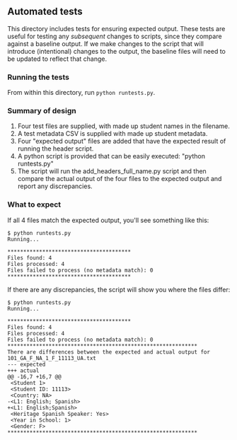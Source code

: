 ## Automated tests

This directory includes tests for ensuring expected output. These tests are useful for testing any *subsequent* changes to scripts, since they compare against a baseline output. If we make changes to the script that will introduce (intentional) changes to the output, the baseline files will need to be updated to reflect that change.

### Running the tests
From within this directory, run `python runtests.py`.

### Summary of design
1. Four test files are supplied, with made up student names in the filename.
2. A test metadata CSV is supplied with made up student metadata.
3. Four "expected output" files are added that have the expected result of running the header script.
4. A python script is provided that can be easily executed: "python runtests.py"
5. The script will run the add_headers_full_name.py script and then compare the actual output of the four files to the expected output and report any discrepancies.

### What to expect
If all 4 files match the expected output, you'll see something like this:

```
$ python runtests.py 
Running...

***************************************
Files found: 4
Files processed: 4
Files failed to process (no metadata match): 0
***************************************
```

If there are any discrepancies, the script will show you where the files differ:

```
$ python runtests.py 
Running...

***************************************
Files found: 4
Files processed: 4
Files failed to process (no metadata match): 0
************************************************************
There are differences between the expected and actual output for 101_GA_F_NA_1_F_11113_UA.txt
--- expected
+++ actual
@@ -16,7 +16,7 @@
 <Student 1>
 <Student ID: 11113>
 <Country: NA>
-<L1: English; Spanish>
+<L1: English;Spanish>
 <Heritage Spanish Speaker: Yes>
 <Year in School: 1>
 <Gender: F>
************************************************************
